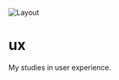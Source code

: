 ![Layout](https://raw.github.com/elwoodberry/ux/master/_img/header/890x400__root.jpg)

# ux
My studies in user experience.
